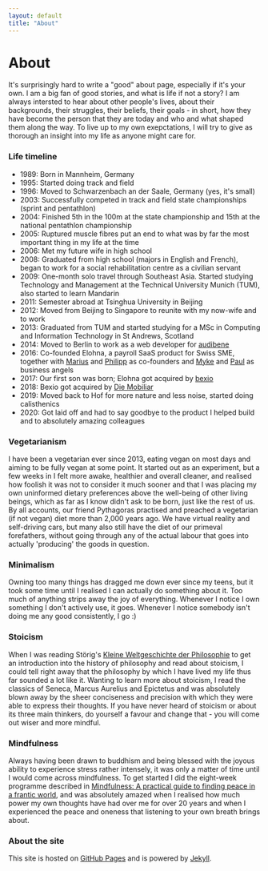 ```yaml
---
layout: default
title: "About"
---
```


# About

It's surprisingly hard to write a "good" about page, especially if it's your own. I am a big fan of good stories, and what is life if not a story? I am always intersted to hear about other people's lives, about their backgrounds, their struggles, their beliefs, their goals - in short, how they have become the person that they are today and who and what shaped them along the way. To live up to my own exepctations, I will try to give as thorough an insight into my life as anyone might care for.

### Life timeline

-   1989: Born in Mannheim, Germany
-   1995: Started doing track and field
-   1996: Moved to Schwarzenbach an der Saale, Germany (yes, it's small)
-   2003: Successfully competed in track and field state championships (sprint and pentathlon)
-   2004: Finished 5th in the 100m at the state championship and 15th at the national pentathlon championship
-   2005: Ruptured muscle fibres put an end to what was by far the most important thing in my life at the time
-   2006: Met my future wife in high school
-   2008: Graduated from high school (majors in English and French), began to work for a social rehabilitation centre as a civilian servant
-   2009: One-month solo travel through Southeast Asia. Started studying Technology and Management at the Technical University Munich (TUM), also started to learn Mandarin
-   2011: Semester abroad at Tsinghua University in Beijing
-   2012: Moved from Beijing to Singapore to reunite with my now-wife and to work
-   2013: Graduated from TUM and started studying for a MSc in Computing and Information Technology in St Andrews, Scotland
-   2014: Moved to Berlin to work as a web developer for [audibene](http://www.audibene.de)
-   2016: Co-founded Elohna, a payroll SaaS product for Swiss SME, together with [Marius](https://www.linkedin.com/in/mariuskreis) and [Philipp](http://poxar.net) as co-founders and [Myke](https://angel.co/p/ymyke) and [Paul](https://io.squeng.com/) as business angels
-   2017: Our first son was born; Elohna got acquired by [bexio](http://www.bexio.com)
-   2018: Bexio got acquired by [Die Mobiliar](http://www.mobiliar.ch)
-   2019: Moved back to Hof for more nature and less noise, started doing calisthenics
-   2020: Got laid off and had to say goodbye to the product I helped build and to absolutely amazing colleagues

### Vegetarianism

I have been a vegetarian ever since 2013, eating vegan on most days and aiming to be fully vegan at some point. It started out as an experiment, but a few weeks in I felt more awake, healthier and overall cleaner, and realised how foolish it was not to consider it much sooner and that I was placing my own uninformed dietary preferences above the well-being of other living beings, which as far as I know didn't ask to be born, just like the rest of us. By all accounts, our friend Pythagoras practised and preached a vegetarian (if not vegan) diet more than 2,000 years ago. We have virtual reality and self-driving cars, but many also still have the diet of our primeval forefathers, without going through any of the actual labour that goes into actually 'producing' the goods in question.

### Minimalism

Owning too many things has dragged me down ever since my teens, but it took some time until I realised I can actually do something about it. Too much of anything strips away the joy of everything. Whenever I notice I own something I don't actively use, it goes. Whenever I notice somebody isn't doing me any good consistently, I go :)

### Stoicism

When I was reading Störig's [Kleine Weltgeschichte der Philosophie](https://www.fischerverlage.de/buch/hans-joachim-stoerig-kleine-weltgeschichte-der-philosophie-9783596144327) to get an introduction into the history of philosophy and read about stoicism, I could tell right away that the philosophy by which I have lived my life thus far sounded a lot like it. Wanting to learn more about stoicism, I read the classics of Seneca, Marcus Aurelius and Epictetus and was absolutely blown away by the sheer conciseness and precision with which they were able to express their thoughts. If you have never heard of stoicism or about its three main thinkers, do yourself a favour and change that - you will come out wiser and more mindful.

### Mindfulness

Always having been drawn to buddhism and being blessed with the joyous ability to experience stress rather intensely, it was only a matter of time until I would come across mindfulness. To get started I did the eight-week programme described in [Mindfulness: A practical guide to finding peace in a frantic world](http://franticworld.com/free-meditations-from-mindfulness/), and was absolutely amazed when I realised how much power my own thoughts have had over me for over 20 years and when I experienced the peace and oneness that listening to your own breath brings about.

### About the site

This site is hosted on [GitHub Pages](https://pages.github.com) and is powered by [Jekyll](https://jekyllrb.com/).
